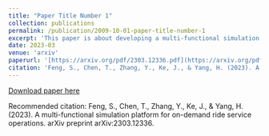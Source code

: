 ```yaml
---
title: "Paper Title Number 1"
collection: publications
permalink: /publication/2009-10-01-paper-title-number-1
excerpt: 'This paper is about developing a multi-functional simulation platform for on-demand ride service operations'
date: 2023-03
venue: 'arxiv'
paperurl: '[https://arxiv.org/pdf/2303.12336.pdf](https://arxiv.org/pdf/2303.12336.pdf)'
citation: 'Feng, S., Chen, T., Zhang, Y., Ke, J., & Yang, H. (2023). A multi-functional simulation platform for on-demand ride service operations. arXiv preprint arXiv:2303.12336.'
---
```



[Download paper here]([http://academicpages.github.io/files/paper1.pdf](https://arxiv.org/pdf/2303.12336.pdf))

Recommended citation: Feng, S., Chen, T., Zhang, Y., Ke, J., & Yang, H. (2023). A multi-functional simulation platform for on-demand ride service operations. arXiv preprint arXiv:2303.12336.
